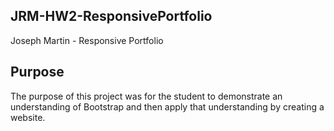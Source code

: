 
## JRM-HW2-ResponsivePortfolio
Joseph Martin - Responsive Portfolio

## Purpose
The purpose of this project was for the student to demonstrate an understanding of Bootstrap and then apply that understanding by creating a website.
